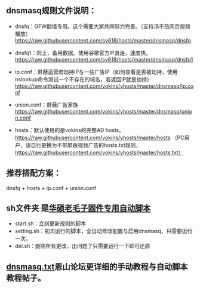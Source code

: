 ## dnsmasq规则文件说明：
* dnsfq：GFW翻墙专用。这个需要大家共同努力完善。（支持汤不热网页视频播放）
https://raw.githubusercontent.com/sy618/hosts/master/dnsmasq/dnsfq
* dnsfq1：同上，备用数据。使用谷歌官方IP直连，速度快。
https://raw.githubusercontent.com/sy618/hosts/master/dnsmasq/dnsfq1

* ip.conf：屏蔽运营商劫持IP与一些广告IP（如何查看是否被劫持，使用nslookup命令测试一个不存在的域名，若返回IP就是劫持）
https://raw.githubusercontent.com/vokins/yhosts/master/dnsmasq/ip.conf

* union.conf：屏蔽广告家族
https://raw.githubusercontent.com/vokins/yhosts/master/dnsmasq/union.conf

* hosts：默认使用的是vokins的完整AD hosts。
https://raw.githubusercontent.com/vokins/yhosts/master/hosts
（PC用户，请自行更换为不带屏蔽视频广告的hosts.txt规则，https://raw.githubusercontent.com/vokins/yhosts/master/hosts.txt）

## 推荐搭配方案：
dnsfq + hosts + ip.conf + union.conf

## sh文件夹 是[华硕老毛子固件专用自动脚本](https://github.com/sy618/hosts/tree/master/dnsmasq/sh)
* start.sh：立刻更新规则的脚本
* setting.sh：初次运行的脚本，全自动修改配置与启用dnsmasq，只需要运行一次。
* del.sh：删除所有更改，出问题了只需要运行一下即可还原


## [dnsmasq.txt](https://github.com/sy618/hosts/blob/master/dnsmasq/dnsmasq.txt )恩山论坛更详细的手动教程与自动脚本教程帖子。

